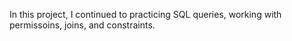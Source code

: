 In this project, I continued to practicing SQL queries, working with permissoins, joins, and constraints.
